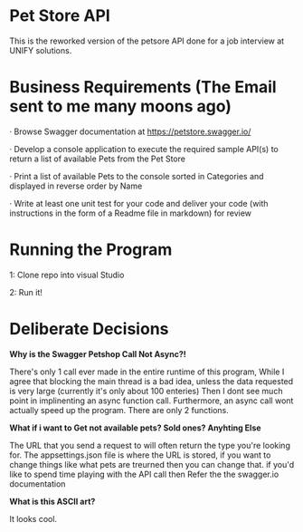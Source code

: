 # Pet Store API
This is the reworked version of the petsore API done for a job interview at UNIFY solutions.


# **Business Requirements (The Email sent to me many moons ago)**

·  Browse Swagger documentation at https://petstore.swagger.io/

·  Develop a console application to execute the required sample API(s) to return a list of available Pets from the Pet Store

·  Print a list of available Pets to the console sorted in Categories and displayed in reverse order by Name

·  Write at least one unit test for your code and deliver your code (with instructions in the form of a Readme file in markdown) for review



# Running the Program

1: Clone repo into visual Studio

2: Run it!

# Deliberate Decisions

**Why is the Swagger Petshop Call Not Async?!**

There's only 1 call ever made in the entire runtime of this program, While I agree that blocking the main thread 
is a bad idea, unless the data requested is very large (currently it's only about 100 enteries) Then I dont see much point in implinenting
an async function call. Furthermore, an async call wont actually speed up the program. There are only 2 functions.

**What if i want to Get not available pets? Sold ones? Anyhting Else**

The URL that you send a request to will often return the type you're looking for. The appsettings.json file is where the URL is stored, if you want to change things like what pets are treurned then you can change that. if you'd like to spend time playing with the API call then Refer the the swagger.io documentation

**What is this ASCII art?**

It looks cool.
